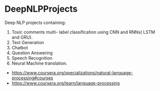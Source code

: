 # DeepNLPProjects

Deep NLP projects containing:

1. Toxic comments multi- label classification using CNN and RNNs( LSTM and GRU).
2. Text Generation
3. Chatbot
4. Question Answering
5. Speech Recognition
6. Neural Machine translation.


- https://www.coursera.org/specializations/natural-language-processing#courses
- https://www.coursera.org/learn/language-processing
